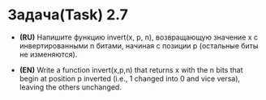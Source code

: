 # Задача(Task) 2.7 #

- **(RU)** Напишите функцию invert(x, p, n), возвращающую значение x с инвертированными n битами, начиная с позиции p (остальные биты не изменяются).


- **(EN)** Write a function invert(x,p,n) that returns x with the n bits that begin at position p inverted (i.e., 1 changed into 0 and vice versa), leaving the others unchanged.
